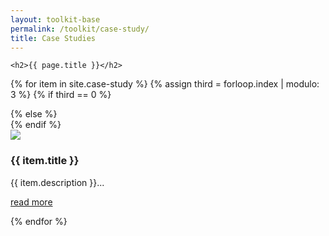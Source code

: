```yaml
---
layout: toolkit-base
permalink: /toolkit/case-study/
title: Case Studies
---
```



<div class="usa-section usa-grid">

	<h2>{{ page.title }}</h2>

{% for item in site.case-study %}
	{% assign third = forloop.index | modulo: 3 %} {% if third == 0 %}
		<div class="usa-width-one-third usa-end-row">
				{% else %}
				<div class="usa-width-one-third">
						{% endif %}
						<article>
								<a href="{{ item.url | prepend: site.baseurl }}">
									<img src="{{ item.image | prepend: site.baseurl }}">
								</a>
								<div class="infos">
										<h3 class="title">{{ item.title }}</h3>
										<p class="txt">
												{{ item.description }}...
										</p>
										<p>
											<a href="{{ item.url | prepend: site.baseurl }}" class="details">read more</a>
										</p>
								</div>
						</article>
		</div>
{% endfor %}
</div>